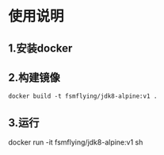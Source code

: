 # 使用说明
## 1.安装docker
## 2.构建镜像
```
docker build -t fsmflying/jdk8-alpine:v1 .
```
## 3.运行
docker run -it fsmflying/jdk8-alpine:v1 sh